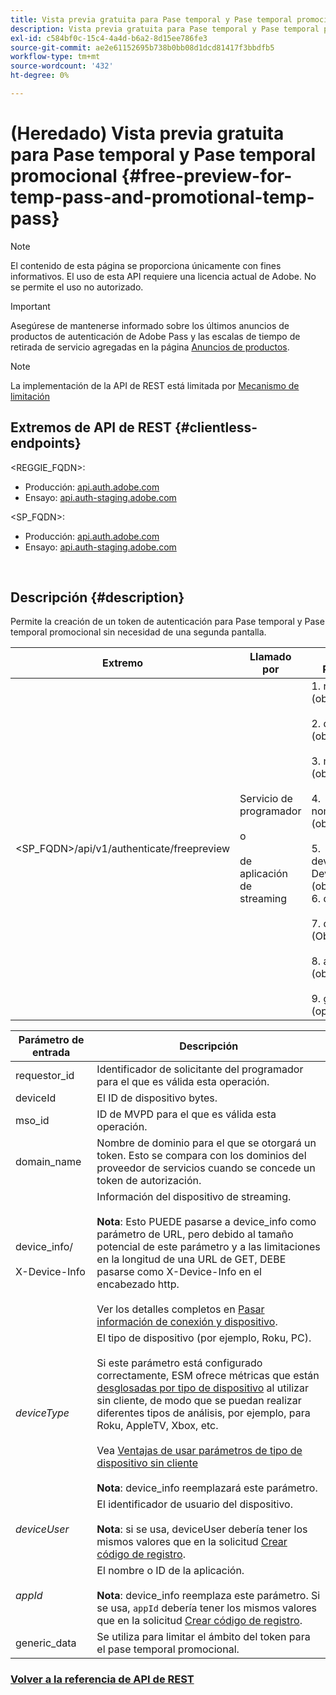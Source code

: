 ```yaml
---
title: Vista previa gratuita para Pase temporal y Pase temporal promocional
description: Vista previa gratuita para Pase temporal y Pase temporal promocional
exl-id: c584bf0c-15c4-4a4d-b6a2-8d15ee786fe3
source-git-commit: ae2e61152695b738b0bb08d1dcd81417f3bbdfb5
workflow-type: tm+mt
source-wordcount: '432'
ht-degree: 0%

---
```


# (Heredado) Vista previa gratuita para Pase temporal y Pase temporal promocional {#free-preview-for-temp-pass-and-promotional-temp-pass}

>[!NOTE]
>
>El contenido de esta página se proporciona únicamente con fines informativos. El uso de esta API requiere una licencia actual de Adobe. No se permite el uso no autorizado.

>[!IMPORTANT]
>
> Asegúrese de mantenerse informado sobre los últimos anuncios de productos de autenticación de Adobe Pass y las escalas de tiempo de retirada de servicio agregadas en la página [Anuncios de productos](/help/authentication/product-announcements.md).

>[!NOTE]
>
> La implementación de la API de REST está limitada por [Mecanismo de limitación](/help/authentication/integration-guide-programmers/throttling-mechanism.md)

## Extremos de API de REST {#clientless-endpoints}

&lt;REGGIE_FQDN>:

* Producción: [api.auth.adobe.com](http://api.auth.adobe.com/)
* Ensayo: [api.auth-staging.adobe.com](http://api.auth-staging.adobe.com/)

&lt;SP_FQDN>:

* Producción: [api.auth.adobe.com](http://api.auth.adobe.com/)
* Ensayo: [api.auth-staging.adobe.com](http://api.auth-staging.adobe.com/)

</br>

## Descripción {#description}

Permite la creación de un token de autenticación para Pase temporal y Pase temporal promocional sin necesidad de una segunda pantalla.


| Extremo | Llamado </br> por | Entrada   </br>Parámetros | Método HTTP </br> | Respuesta | Respuesta HTTP </br> |
|-------------------------------------------|-------------------------------------------------------|-------------------------------------------------------------------------------------------------------------------------------------------------------------------------------------------------------------------------------------------------------------------------------------------------------------------------------------------------|-------------------|-----------------------------------------------------------------------------------------------------------------------------------------------|-------------------------------------------|
| &lt;SP_FQDN>/api/v1/authenticate/freepreview | Servicio de programador </br></br>o</br></br>de aplicación de streaming | 1. requestor_id (obligatorio)</br>    </br>2.  deviceId (obligatorio)</br>    </br>3.  mso_id (obligatorio)</br>    </br>4.  nombre_dominio (obligatorio)</br>    </br>5.  device_info/X-Device-Info (obligatorio)</br>6.  deviceType</br>    </br>7.  deviceUser (Obsoleto)</br>    </br>8.  appId (obsoleto)</br>    </br>9.  generic_data (opcional) | POST | La respuesta correcta será un 204 Sin contenido, que indica que el token se creó correctamente y está listo para usarse en los flujos de autenticación. | 204 - Sin contenido   </br>400 - Solicitud incorrecta |

<div>


| Parámetro de entrada | Descripción |
|-------------------------------------|----------------------------------------------------------------------------------------------------------------------------------------------------------------------------------------------------------------------------------------------------------------------------------------------------------------------------------------------------------------------------------------------------------------------------------------------------------------------------------------------------------------------------------------------------------------------------------------------------------------------------------------------------------------------|
| requestor_id | Identificador de solicitante del programador para el que es válida esta operación. |
| deviceId | El ID de dispositivo bytes. |
| mso_id | ID de MVPD para el que es válida esta operación. |
| domain_name | Nombre de dominio para el que se otorgará un token. Esto se compara con los dominios del proveedor de servicios cuando se concede un token de autorización. |
| device_info/</br></br>X-Device-Info | Información del dispositivo de streaming.</br></br>**Nota**: Esto PUEDE pasarse a device_info como parámetro de URL, pero debido al tamaño potencial de este parámetro y a las limitaciones en la longitud de una URL de GET, DEBE pasarse como X-Device-Info en el encabezado http. </br></br>Ver los detalles completos en [Pasar información de conexión y dispositivo](/help/authentication/integration-guide-programmers/legacy/client-information/passing-client-information-device-connection-and-application.md). |
| _deviceType_ | El tipo de dispositivo (por ejemplo, Roku, PC).</br></br>Si este parámetro está configurado correctamente, ESM ofrece métricas que están [desglosadas por tipo de dispositivo](/help/authentication/integration-guide-programmers/features-premium/esm/entitlement-service-monitoring-overview.md#clientless_device_type) al utilizar sin cliente, de modo que se puedan realizar diferentes tipos de análisis, por ejemplo, para Roku, AppleTV, Xbox, etc.</br></br>Vea [Ventajas de usar parámetros de tipo de dispositivo sin cliente &#x200B;](/help/authentication/integration-guide-programmers/legacy/notes-technical/benefits-of-using-the-clientless-devicetype-parameter-in-pass-metrics.md)</br></br>**Nota**: device_info reemplazará este parámetro. |
| _deviceUser_ | El identificador de usuario del dispositivo.</br></br>**Nota**: si se usa, deviceUser debería tener los mismos valores que en la solicitud [Crear código de registro](/help/authentication/integration-guide-programmers/legacy/rest-api-v1/apis/registration-code-request.md). |
| _appId_ | El nombre o ID de la aplicación. </br></br>**Nota**: device_info reemplaza este parámetro. Si se usa, `appId` debería tener los mismos valores que en la solicitud [Crear código de registro](/help/authentication/integration-guide-programmers/legacy/rest-api-v1/apis/registration-code-request.md). |
| generic_data | Se utiliza para limitar el ámbito del token para el pase temporal promocional. |


### [Volver a la referencia de API de REST](/help/authentication/integration-guide-programmers/legacy/rest-api-v1/rest-api-reference.md)
